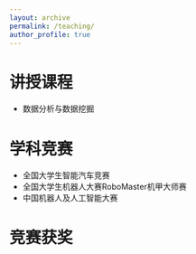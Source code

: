```yaml
---
layout: archive
permalink: /teaching/
author_profile: true
---
```



# 讲授课程
- 数据分析与数据挖掘

# 学科竞赛
- 全国大学生智能汽车竞赛
- 全国大学生机器人大赛RoboMaster机甲大师赛
- 中国机器人及人工智能大赛

# 竞赛获奖

